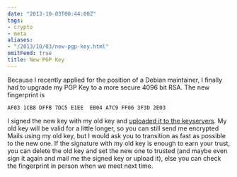 ```yaml
---
date: "2013-10-03T00:44:00Z"
tags:
- crypto
- meta
aliases:
- "/2013/10/03/new-pgp-key.html"
omitFeed: true
title: New PGP Key
---
```


Because I recently applied for the position of a Debian maintainer, I
finally had to upgrade my PGP Key to a more secure 4096 bit RSA. The
new fingerprint is

    AF03 1CB8 DFFB 7DC5 E1EE  EB04 A7C9 FF06 3F3D 2E03

I signed the new key with my old key and [uploaded it to the
keyservers](http://pgp.mit.edu/pks/lookup?op=vindex&search=0xA7C9FF063F3D2E03).
My old key will be valid for a little longer, so you can still send me
encrypted Mails using my old key, but I would ask you to transition as
fast as possible to the new one. If the signature with my old key is
enough to earn your trust, you can delete the old key and set the new
one to trusted (and maybe even sign it again and mail me the signed
key or upload it), else you can check the fingerprint in person when
we meet next time.
